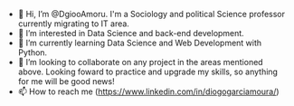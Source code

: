 - 👋 Hi, I’m @DgiooAmoru. I'm a Sociology and political Science professor currently migrating to IT area.
- 👀 I’m interested in Data Science and back-end development.
- 🌱 I’m currently learning Data Science and Web Development with Python.
- 💞️ I’m looking to collaborate on any project in the areas mentioned above. Looking foward to practice and upgrade my skills, so anything for me will be good news!
- 📫 How to reach me (https://www.linkedin.com/in/diogogarciamoura/)

<!---
DgiooAmoru/DgiooAmoru is a ✨ special ✨ repository because its `README.md` (this file) appears on your GitHub profile.
You can click the Preview link to take a look at your changes.
--->
